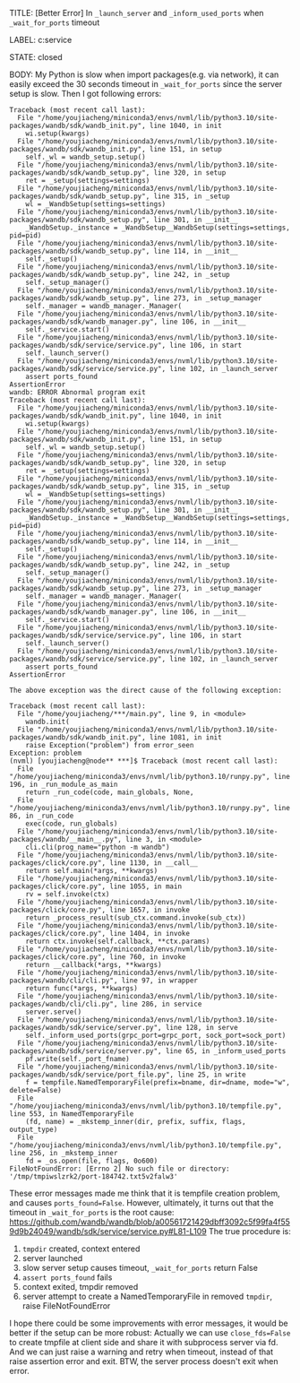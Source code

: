 TITLE:
[Better Error] In `_launch_server` and `_inform_used_ports` when `_wait_for_ports` timeout

LABEL:
c:service

STATE:
closed

BODY:
My Python is slow when import packages(e.g. via network), it can easily exceed the 30 seconds timeout in `_wait_for_ports` since the server setup is slow.
Then I got following errors:
```
Traceback (most recent call last):
  File "/home/youjiacheng/miniconda3/envs/nvml/lib/python3.10/site-packages/wandb/sdk/wandb_init.py", line 1040, in init
    wi.setup(kwargs)
  File "/home/youjiacheng/miniconda3/envs/nvml/lib/python3.10/site-packages/wandb/sdk/wandb_init.py", line 151, in setup
    self._wl = wandb_setup.setup()
  File "/home/youjiacheng/miniconda3/envs/nvml/lib/python3.10/site-packages/wandb/sdk/wandb_setup.py", line 320, in setup
    ret = _setup(settings=settings)
  File "/home/youjiacheng/miniconda3/envs/nvml/lib/python3.10/site-packages/wandb/sdk/wandb_setup.py", line 315, in _setup
    wl = _WandbSetup(settings=settings)
  File "/home/youjiacheng/miniconda3/envs/nvml/lib/python3.10/site-packages/wandb/sdk/wandb_setup.py", line 301, in __init__
    _WandbSetup._instance = _WandbSetup__WandbSetup(settings=settings, pid=pid)
  File "/home/youjiacheng/miniconda3/envs/nvml/lib/python3.10/site-packages/wandb/sdk/wandb_setup.py", line 114, in __init__
    self._setup()
  File "/home/youjiacheng/miniconda3/envs/nvml/lib/python3.10/site-packages/wandb/sdk/wandb_setup.py", line 242, in _setup
    self._setup_manager()
  File "/home/youjiacheng/miniconda3/envs/nvml/lib/python3.10/site-packages/wandb/sdk/wandb_setup.py", line 273, in _setup_manager
    self._manager = wandb_manager._Manager(
  File "/home/youjiacheng/miniconda3/envs/nvml/lib/python3.10/site-packages/wandb/sdk/wandb_manager.py", line 106, in __init__
    self._service.start()
  File "/home/youjiacheng/miniconda3/envs/nvml/lib/python3.10/site-packages/wandb/sdk/service/service.py", line 106, in start
    self._launch_server()
  File "/home/youjiacheng/miniconda3/envs/nvml/lib/python3.10/site-packages/wandb/sdk/service/service.py", line 102, in _launch_server
    assert ports_found
AssertionError
wandb: ERROR Abnormal program exit
Traceback (most recent call last):
  File "/home/youjiacheng/miniconda3/envs/nvml/lib/python3.10/site-packages/wandb/sdk/wandb_init.py", line 1040, in init
    wi.setup(kwargs)
  File "/home/youjiacheng/miniconda3/envs/nvml/lib/python3.10/site-packages/wandb/sdk/wandb_init.py", line 151, in setup
    self._wl = wandb_setup.setup()
  File "/home/youjiacheng/miniconda3/envs/nvml/lib/python3.10/site-packages/wandb/sdk/wandb_setup.py", line 320, in setup
    ret = _setup(settings=settings)
  File "/home/youjiacheng/miniconda3/envs/nvml/lib/python3.10/site-packages/wandb/sdk/wandb_setup.py", line 315, in _setup
    wl = _WandbSetup(settings=settings)
  File "/home/youjiacheng/miniconda3/envs/nvml/lib/python3.10/site-packages/wandb/sdk/wandb_setup.py", line 301, in __init__
    _WandbSetup._instance = _WandbSetup__WandbSetup(settings=settings, pid=pid)
  File "/home/youjiacheng/miniconda3/envs/nvml/lib/python3.10/site-packages/wandb/sdk/wandb_setup.py", line 114, in __init__
    self._setup()
  File "/home/youjiacheng/miniconda3/envs/nvml/lib/python3.10/site-packages/wandb/sdk/wandb_setup.py", line 242, in _setup
    self._setup_manager()
  File "/home/youjiacheng/miniconda3/envs/nvml/lib/python3.10/site-packages/wandb/sdk/wandb_setup.py", line 273, in _setup_manager
    self._manager = wandb_manager._Manager(
  File "/home/youjiacheng/miniconda3/envs/nvml/lib/python3.10/site-packages/wandb/sdk/wandb_manager.py", line 106, in __init__
    self._service.start()
  File "/home/youjiacheng/miniconda3/envs/nvml/lib/python3.10/site-packages/wandb/sdk/service/service.py", line 106, in start
    self._launch_server()
  File "/home/youjiacheng/miniconda3/envs/nvml/lib/python3.10/site-packages/wandb/sdk/service/service.py", line 102, in _launch_server
    assert ports_found
AssertionError

The above exception was the direct cause of the following exception:

Traceback (most recent call last):
  File "/home/youjiacheng/***/main.py", line 9, in <module>
    wandb.init(
  File "/home/youjiacheng/miniconda3/envs/nvml/lib/python3.10/site-packages/wandb/sdk/wandb_init.py", line 1081, in init
    raise Exception("problem") from error_seen
Exception: problem
(nvml) [youjiacheng@node** ***]$ Traceback (most recent call last):
  File "/home/youjiacheng/miniconda3/envs/nvml/lib/python3.10/runpy.py", line 196, in _run_module_as_main
    return _run_code(code, main_globals, None,
  File "/home/youjiacheng/miniconda3/envs/nvml/lib/python3.10/runpy.py", line 86, in _run_code
    exec(code, run_globals)
  File "/home/youjiacheng/miniconda3/envs/nvml/lib/python3.10/site-packages/wandb/__main__.py", line 3, in <module>
    cli.cli(prog_name="python -m wandb")
  File "/home/youjiacheng/miniconda3/envs/nvml/lib/python3.10/site-packages/click/core.py", line 1130, in __call__
    return self.main(*args, **kwargs)
  File "/home/youjiacheng/miniconda3/envs/nvml/lib/python3.10/site-packages/click/core.py", line 1055, in main
    rv = self.invoke(ctx)
  File "/home/youjiacheng/miniconda3/envs/nvml/lib/python3.10/site-packages/click/core.py", line 1657, in invoke
    return _process_result(sub_ctx.command.invoke(sub_ctx))
  File "/home/youjiacheng/miniconda3/envs/nvml/lib/python3.10/site-packages/click/core.py", line 1404, in invoke
    return ctx.invoke(self.callback, **ctx.params)
  File "/home/youjiacheng/miniconda3/envs/nvml/lib/python3.10/site-packages/click/core.py", line 760, in invoke
    return __callback(*args, **kwargs)
  File "/home/youjiacheng/miniconda3/envs/nvml/lib/python3.10/site-packages/wandb/cli/cli.py", line 97, in wrapper
    return func(*args, **kwargs)
  File "/home/youjiacheng/miniconda3/envs/nvml/lib/python3.10/site-packages/wandb/cli/cli.py", line 286, in service
    server.serve()
  File "/home/youjiacheng/miniconda3/envs/nvml/lib/python3.10/site-packages/wandb/sdk/service/server.py", line 128, in serve
    self._inform_used_ports(grpc_port=grpc_port, sock_port=sock_port)
  File "/home/youjiacheng/miniconda3/envs/nvml/lib/python3.10/site-packages/wandb/sdk/service/server.py", line 65, in _inform_used_ports
    pf.write(self._port_fname)
  File "/home/youjiacheng/miniconda3/envs/nvml/lib/python3.10/site-packages/wandb/sdk/service/port_file.py", line 25, in write
    f = tempfile.NamedTemporaryFile(prefix=bname, dir=dname, mode="w", delete=False)
  File "/home/youjiacheng/miniconda3/envs/nvml/lib/python3.10/tempfile.py", line 553, in NamedTemporaryFile
    (fd, name) = _mkstemp_inner(dir, prefix, suffix, flags, output_type)
  File "/home/youjiacheng/miniconda3/envs/nvml/lib/python3.10/tempfile.py", line 256, in _mkstemp_inner
    fd = _os.open(file, flags, 0o600)
FileNotFoundError: [Errno 2] No such file or directory: '/tmp/tmpiwslzrk2/port-184742.txt5v2falw3'
```
These error messages made me think that it is tempfile creation problem, and causes `ports_found=False`.
However, ultimately, it turns out that the timeout in `_wait_for_ports` is the root cause:
https://github.com/wandb/wandb/blob/a00561721429dbff3092c5f99fa4f559d9b24049/wandb/sdk/service/service.py#L81-L109
The true procedure is:
1. `tmpdir` created, context entered
2. server launched
3. slow server setup causes timeout, `_wait_for_ports` return False
4. `assert ports_found` fails
5. context exited, tmpdir removed
6. server attempt to create a NamedTemporaryFile in removed `tmpdir`, raise FileNotFoundError

I hope there could be some improvements with error messages, it would be better if the setup can be more robust: Actually we can use `close_fds=False` to create tmpfile at client side and share it with subprocess server via fd. And we can just raise a warning and retry when timeout, instead of that raise assertion error and exit.
BTW, the server process doesn't exit when error.

